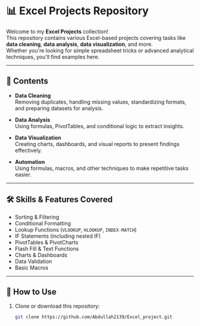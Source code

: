 # 📊 Excel Projects Repository

Welcome to my **Excel Projects** collection!  
This repository contains various Excel-based projects covering tasks like **data cleaning**, **data analysis**, **data visualization**, and more.  
Whether you're looking for simple spreadsheet tricks or advanced analytical techniques, you'll find examples here.

---

## 📂 Contents

- **Data Cleaning**  
  Removing duplicates, handling missing values, standardizing formats, and preparing datasets for analysis.

- **Data Analysis**  
  Using formulas, PivotTables, and conditional logic to extract insights.

- **Data Visualization**  
  Creating charts, dashboards, and visual reports to present findings effectively.

- **Automation**  
  Using formulas, macros, and other techniques to make repetitive tasks easier.

---

## 🛠 Skills & Features Covered
- Sorting & Filtering
- Conditional Formatting
- Lookup Functions (`VLOOKUP`, `HLOOKUP`, `INDEX-MATCH`)
- IF Statements (including nested IF)
- PivotTables & PivotCharts
- Flash Fill & Text Functions
- Charts & Dashboards
- Data Validation
- Basic Macros

---

## 📌 How to Use
1. Clone or download this repository:
   ```bash
   git clone https://github.com/Abdullah2139/Excel_project.git
